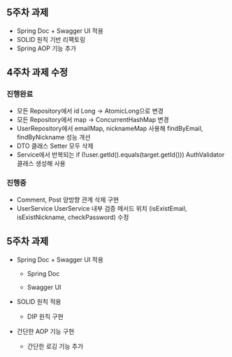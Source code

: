 ## 5주차 과제

- Spring Doc + Swagger UI 적용
- SOLID 원칙 기반 리팩토링
- Spring AOP 기능 추가

## 4주차 과제 수정
### 진행완료
- 모든 Repository에서 id Long -> AtomicLong으로 변경
- 모든 Repository에서 map -> ConcurrentHashMap 변경
- UserRepository에서 emailMap, nicknameMap 사용해 findByEmail, findByNickname 성능 개선
- DTO 클래스 Setter 모두 삭제
- Service에서 반복되는 if (!user.getId().equals(target.getId())) AuthValidator 클래스 생성해 사용

### 진행중

- Comment, Post 양방향 관계 삭제 구현
- UserService UserService 내부 검증 메서드 위치 (isExistEmail, isExistNickname, checkPassword) 수정

## 5주차 과제

- Spring Doc + Swagger UI 적용
    - Spring Doc
  
    - Swagger UI
  
- SOLID 원칙 적용
    - DIP 원칙 구현

- 간단한 AOP 기능 구현
  - 간단한 로깅 기능 추가

